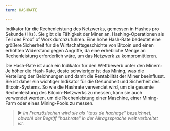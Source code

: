 ```yaml
---
term: HASHRATE

---
```

Indikator für die Rechenleistung des Netzwerks, gemessen in Hashes pro Sekunde (H/s). Sie gibt die Fähigkeit der Miner an, Hashing-Operationen als Teil des Proof of Work durchzuführen. Eine hohe Hash-Rate bedeutet eine größere Sicherheit für die Wirtschaftsgeschichte von Bitcoin und einen erhöhten Widerstand gegen Angriffe, da eine erhebliche Menge an Rechenleistung erforderlich wäre, um das Netzwerk zu kompromittieren.

Die Hash-Rate ist auch ein Indikator für den Wettbewerb unter den Minern: Je höher die Hash-Rate, desto schwieriger ist das Mining, was die Verteilung der Belohnungen und damit die Rentabilität der Miner beeinflusst. Sie ist daher ein wichtiger Indikator für die Gesundheit und Sicherheit des Bitcoin-Systems. So wie die Hashrate verwendet wird, um die gesamte Rechenleistung des Bitcoin-Netzwerks zu messen, kann sie auch verwendet werden, um die Rechenleistung einer Maschine, einer Mining-Farm oder eines Mining-Pools zu messen.

> ► *Im Französischen wird sie als "taux de hachage" bezeichnet, obwohl der Begriff "hashrate" in der Alltagssprache weit verbreitet ist.*